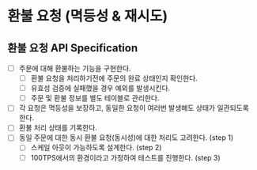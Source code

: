 # 환불 요청 (멱등성 & 재시도)

## 환불 요청 API Specification


- [ ] 주문에 대해 환불하는 기능을 구현한다.
  - [ ] 환불 요청을 처리하기전에 주문의 완료 상태인지 확인한다.
  - [ ] 유효성 검증에 실패했을 경우 예외를 발생시킨다.
  - [ ] 주문 및 환불 정보를 별도 테이블로 관리한다. 
- [ ] 각 요청은 멱등성을 보장하고, 동일한 요청이 여러번 발생해도 상태가 일관되도록 한다.
- [ ] 환불 처리 상태를 기록한다.
- [ ] 동일 주문에 대한 동시 환불 요청(동시성)에 대한 처리도 고려한다. (step 1)
  - [ ] 스케일 아웃이 가능하도록 설계한다. (step 2)
  - [ ] 100TPS에서의 환경이라고 가정하여 테스트를 진행한다. (step 3)
